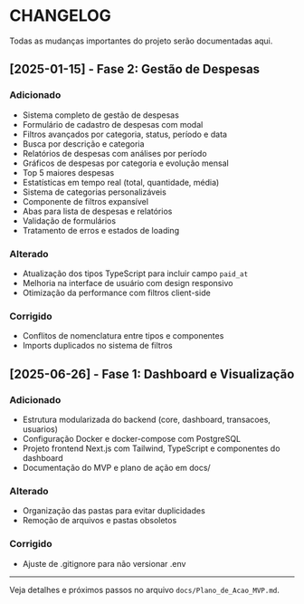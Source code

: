 # CHANGELOG

Todas as mudanças importantes do projeto serão documentadas aqui.

## [2025-01-15] - Fase 2: Gestão de Despesas
### Adicionado
- Sistema completo de gestão de despesas
- Formulário de cadastro de despesas com modal
- Filtros avançados por categoria, status, período e data
- Busca por descrição e categoria
- Relatórios de despesas com análises por período
- Gráficos de despesas por categoria e evolução mensal
- Top 5 maiores despesas
- Estatísticas em tempo real (total, quantidade, média)
- Sistema de categorias personalizáveis
- Componente de filtros expansível
- Abas para lista de despesas e relatórios
- Validação de formulários
- Tratamento de erros e estados de loading

### Alterado
- Atualização dos tipos TypeScript para incluir campo `paid_at`
- Melhoria na interface de usuário com design responsivo
- Otimização da performance com filtros client-side

### Corrigido
- Conflitos de nomenclatura entre tipos e componentes
- Imports duplicados no sistema de filtros

## [2025-06-26] - Fase 1: Dashboard e Visualização
### Adicionado
- Estrutura modularizada do backend (core, dashboard, transacoes, usuarios)
- Configuração Docker e docker-compose com PostgreSQL
- Projeto frontend Next.js com Tailwind, TypeScript e componentes do dashboard
- Documentação do MVP e plano de ação em docs/

### Alterado
- Organização das pastas para evitar duplicidades
- Remoção de arquivos e pastas obsoletos

### Corrigido
- Ajuste de .gitignore para não versionar .env

---

Veja detalhes e próximos passos no arquivo `docs/Plano_de_Acao_MVP.md`. 